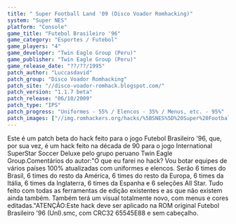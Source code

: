 ```yaml
---
title: " Super Football Land '09 (Disco Voador Romhacking)"
system: "Super NES"
platform: "Console"
game_title: "Futebol Brasileiro '96"
game_category: "Esportes / Futebol"
game_players: "4"
game_developer: "Twin Eagle Group (Peru)"
game_publisher: "Twin Eagle Group (Peru)"
game_release_date: "??/??/1995"
patch_author: "Luccasdavid"
patch_group: "Disco Voador Romhacking"
patch_site: "//disco-voador-romhack.blogspot.com/"
patch_version: "1.1.7 beta"
patch_release: "06/10/2009"
patch_type: "IPS"
patch_progress: "Uniformes - 55% / Elencos - 35% / Menus, etc. - 95%"
patch_images: ["//img.romhackers.org/hacks/%5BSNES%5D%20Super%20Football%20Land%20'09%20-%20Disco%20Voador%20Romhacking%20-%201.png","//img.romhackers.org/hacks/%5BSNES%5D%20Super%20Football%20Land%20'09%20-%20Disco%20Voador%20Romhacking%20-%202.png","//img.romhackers.org/hacks/%5BSNES%5D%20Super%20Football%20Land%20'09%20-%20Disco%20Voador%20Romhacking%20-%203.png"]
---
```

Este é um patch beta do hack feito para o jogo Futebol Brasileiro '96, que, por sua vez, é um hack feito na década de 90 para o jogo International SuperStar Soccer Deluxe pelo grupo peruano Twin Eagle Group.Comentários do autor:"O que eu farei no hack? Vou botar equipes de vários países 100% atualizadas com uniformes e elencos. Serão 6 times do Brasil, 6 times do resto da América, 6 times do resto da Europa, 6 times da Itália, 6 times da Inglaterra, 6 times da Espanha e 6 seleções All Star. Tudo feito com todas as ferramentas de edição existentes e as que não existem ainda também. Também terá um visual totalmente novo, com menus e cores editadas."ATENÇÃO:Este hack deve ser aplicado na ROM original Futebol Brasileiro '96 (Unl).smc, com CRC32 65545E88 e sem cabeçalho.